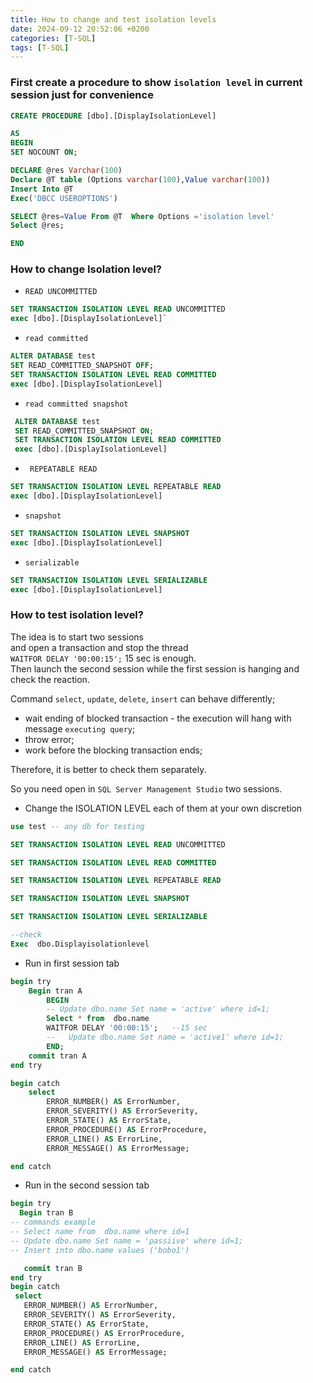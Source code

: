 ```yaml
---
title: How to change and test isolation levels
date: 2024-09-12 20:52:06 +0200
categories: [T-SQL]
tags: [T-SQL]
---
```


### First create a procedure to show  `isolation level` in current session just for convenience

```sql
CREATE PROCEDURE [dbo].[DisplayIsolationLevel]

AS
BEGIN
SET NOCOUNT ON;

DECLARE @res Varchar(100)
Declare @T table (Options varchar(100),Value varchar(100))
Insert Into @T
Exec('DBCC USEROPTIONS')

SELECT @res=Value From @T  Where Options ='isolation level'
Select @res;

END
```

### How to change Isolation level?

- `READ UNCOMMITTED`

```sql
SET TRANSACTION ISOLATION LEVEL READ UNCOMMITTED
exec [dbo].[DisplayIsolationLevel]`
```

- `read committed`

```sql
ALTER DATABASE test
SET READ_COMMITTED_SNAPSHOT OFF;
SET TRANSACTION ISOLATION LEVEL READ COMMITTED  
exec [dbo].[DisplayIsolationLevel]
```


- `read committed snapshot`  

```sql
 ALTER DATABASE test                             
 SET READ_COMMITTED_SNAPSHOT ON; 
 SET TRANSACTION ISOLATION LEVEL READ COMMITTED
 exec [dbo].[DisplayIsolationLevel]
```
 

- ` REPEATABLE READ`

```sql
SET TRANSACTION ISOLATION LEVEL REPEATABLE READ
exec [dbo].[DisplayIsolationLevel]
```

- `snapshot`

```sql
SET TRANSACTION ISOLATION LEVEL SNAPSHOT
exec [dbo].[DisplayIsolationLevel]
 ```


- `serializable`
 
```sql
SET TRANSACTION ISOLATION LEVEL SERIALIZABLE
exec [dbo].[DisplayIsolationLevel]
```



### How to test isolation level?

The idea is to start two sessions  
and open a transaction and stop the thread  
`WAITFOR DELAY '00:00:15';`  15 sec is enough.  
Then launch the second session while the first session is hanging and check the reaction.

Command `select`, `update`, `delete`, `insert` can behave differently;    
- wait ending of blocked transaction - the execution will hang with message  `executing query`;  
- throw error;  
- work before the blocking transaction ends;

Therefore, it is better to check them separately.


So you need open in `SQL Server Management Studio` two sessions.

- Change the ISOLATION LEVEL each of them  at your own discretion

```sql
use test -- any db for testing

SET TRANSACTION ISOLATION LEVEL READ UNCOMMITTED

SET TRANSACTION ISOLATION LEVEL READ COMMITTED

SET TRANSACTION ISOLATION LEVEL REPEATABLE READ

SET TRANSACTION ISOLATION LEVEL SNAPSHOT

SET TRANSACTION ISOLATION LEVEL SERIALIZABLE

--check
Exec  dbo.Displayisolationlevel
```


- Run in first session tab

```sql
begin try
    Begin tran A
        BEGIN  
        -- Update dbo.name Set name = 'active' where id=1;  
        Select * from  dbo.name
        WAITFOR DELAY '00:00:15';   --15 sec
        --   Update dbo.name Set name = 'active1' where id=1;  
        END;
    commit tran A
end try

begin catch
    select
        ERROR_NUMBER() AS ErrorNumber,  
        ERROR_SEVERITY() AS ErrorSeverity,  
        ERROR_STATE() AS ErrorState,  
        ERROR_PROCEDURE() AS ErrorProcedure,  
        ERROR_LINE() AS ErrorLine,  
        ERROR_MESSAGE() AS ErrorMessage;

end catch
```

- Run in the second session tab
 
```sql
begin try
  Begin tran B
-- commands example
-- Select name from  dbo.name where id=1
-- Update dbo.name Set name = 'passiive' where id=1;
-- Insert into dbo.name values ('bobo1')

   commit tran B
end try
begin catch
 select
   ERROR_NUMBER() AS ErrorNumber,  
   ERROR_SEVERITY() AS ErrorSeverity,  
   ERROR_STATE() AS ErrorState,  
   ERROR_PROCEDURE() AS ErrorProcedure,  
   ERROR_LINE() AS ErrorLine,  
   ERROR_MESSAGE() AS ErrorMessage;

end catch
```